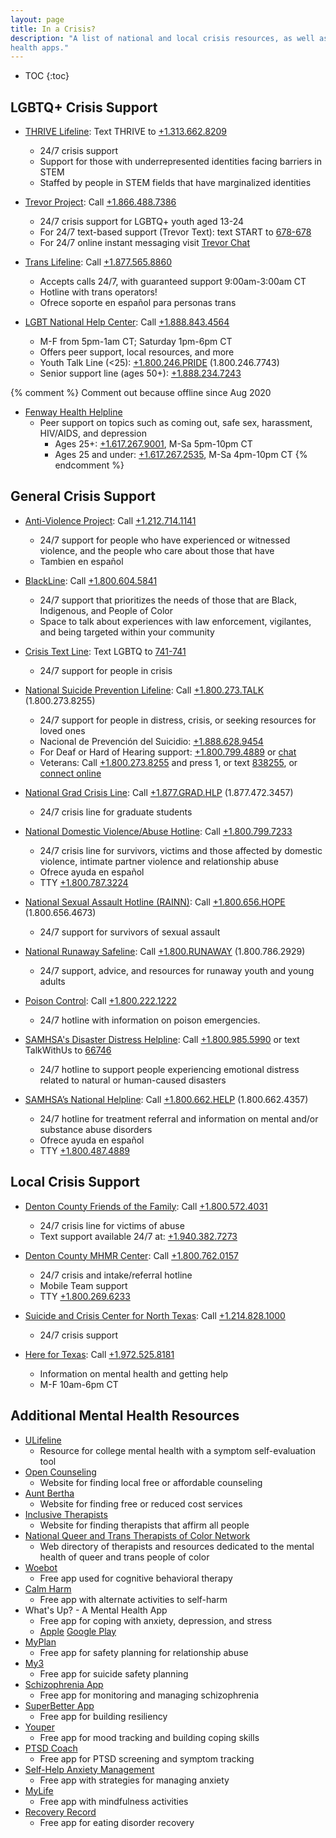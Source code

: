 ```yaml
---
layout: page
title: In a Crisis?
description: "A list of national and local crisis resources, as well as mental
health apps."
---
```


* TOC
{:toc}

## LGBTQ+ Crisis Support
- [THRIVE Lifeline](https://thrivelifeline.org/): Text THRIVE to <a href="sms:+13136628209&body=THRIVE">+1.313.662.8209</a>
    - 24/7 crisis support
    - Support for those with underrepresented identities facing barriers in STEM
    - Staffed by people in STEM fields that have marginalized identities

- [Trevor Project](https://www.thetrevorproject.org/get-help-now/):
Call <a href="tel:+18664887386">+1.866.488.7386</a>
    - 24/7 crisis support for LGBTQ+ youth aged 13-24
    - For 24/7 text-based support (Trevor Text): text START to <a href="sms:678678&body=START">678-678</a>
    - For 24/7 online instant messaging visit
    [Trevor Chat](https://www.thetrevorproject.org/help)

- [Trans Lifeline](https://www.translifeline.org/): Call <a href="tel:+18775658860">+1.877.565.8860</a>
    - Accepts calls 24/7, with guaranteed support 9:00am-3:00am CT
    - Hotline with trans operators!
    - Ofrece soporte en español para personas trans

- [LGBT National Help Center](http://glbtnationalhelpcenter.org):
Call <a href="tel:+18888434564">+1.888.843.4564</a>
    - M-F from 5pm-1am CT; Saturday 1pm-6pm CT
    - Offers peer support, local resources, and more
    - Youth Talk Line (<25): <a href="tel:+18002467743">+1.800.246.PRIDE</a> (1.800.246.7743)
    - Senior support line (ages 50+): <a href="tel:+18882347243">+1.888.234.7243</a>

{% comment %}
Comment out because offline since Aug 2020
- [Fenway Health Helpline](http://fenwayhealth.org/care/wellness-resources/help-lines/)
    - Peer support on topics such as coming out, safe sex, harassment,
     HIV/AIDS, and depression
        - Ages 25+: <a href="tel:+16172679001">+1.617.267.9001</a>, M-Sa 5pm-10pm CT
        - Ages 25 and under: <a href="tel:+16172672535">+1.617.267.2535</a>, M-Sa 4pm-10pm CT
{% endcomment %}


## General Crisis Support
- [Anti-Violence Project](https://avp.org/get-help/call-our-hotline/):
Call <a href="tel:+12127141141">+1.212.714.1141</a>
    - 24/7 support for people who have experienced or witnessed violence, and
    the people who care about those that have
    - Tambien en español

- [BlackLine](https://www.callblackline.com/): Call <a href="tel:+18006045841">+1.800.604.5841</a>
    - 24/7 support that prioritizes the needs of those that are Black,
    Indigenous, and People of Color
    - Space to talk about experiences with law enforcement, vigilantes, and
    being targeted within your community

- [Crisis Text Line](https://www.crisistextline.org/): Text LGBTQ to <a href="sms:741741&body=LGBTQ">741-741</a>
    - 24/7 support for people in crisis

- [National Suicide Prevention Lifeline](https://suicidepreventionlifeline.org/):
Call <a href="tel:+18002738255">+1.800.273.TALK</a> (1.800.273.8255)
    - 24/7 support for people in distress, crisis, or seeking resources for
    loved ones
    - Nacional de Prevención del Suicidio: <a href="tel:+18886289454">+1.888.628.9454</a>
    - For Deaf or Hard of Hearing support: <a href="tel:+18007994889">+1.800.799.4889</a> or
    [chat](https://suicidepreventionlifeline.org/chat/)
    - Veterans: Call <a href="tel:+18002738255p1">+1.800.273.8255</a> and press 1, or text <a href="sms:838255">838255</a>, or
    [connect online](https://www.veteranscrisisline.net/get-help/chat/)

- [National Grad Crisis Line](https://gradresources.org/crisis/):
Call <a href="tel:+18774723457">+1.877.GRAD.HLP</a> (1.877.472.3457)
    - 24/7 crisis line for graduate students

- [National Domestic Violence/Abuse Hotline](https://www.thehotline.org):
Call <a href="tel:+18007997233">+1.800.799.7233</a>
    - 24/7 crisis line for survivors, victims and those affected by domestic
    violence, intimate partner violence and relationship abuse
    - Ofrece ayuda en español
    - TTY <a href="tel:+18007873224">+1.800.787.3224</a>

- [National Sexual Assault Hotline (RAINN)](https://www.rainn.org):
Call <a href="tel:+18006564673">+1.800.656.HOPE</a> (1.800.656.4673)
    - 24/7 support for survivors of sexual assault

- [National Runaway Safeline](https://www.1800runaway.org/): Call
<a href="tel:+18007862929">+1.800.RUNAWAY</a> (1.800.786.2929)
    - 24/7 support, advice, and resources for runaway youth and young adults

- [Poison Control](https://www.webpoisoncontrol.org/): Call <a href="tel:+18002221222">+1.800.222.1222</a>
    - 24/7 hotline with information on poison emergencies.

- [SAMHSA's Disaster Distress Helpline](https://www.samhsa.gov/find-help/disaster-distress-helpline):
Call <a href="tel:+18009855990">+1.800.985.5990</a> or text TalkWithUs to <a href="sms:66746&body=TalkWithUs">66746</a>
    - 24/7 hotline to support people experiencing emotional distress related
    to natural or human-caused disasters

- [SAMHSA’s National Helpline](https://www.samhsa.gov/find-help/national-helpline):
Call <a href="tel:+18006624357">+1.800.662.HELP</a> (1.800.662.4357)
    - 24/7 hotline for treatment referral and information on mental and/or
    substance abuse disorders
    - Ofrece ayuda en español
    - TTY <a href="tel:+18004874889">+1.800.487.4889</a>

## Local Crisis Support

- [Denton County Friends of the Family](https://www.dcfof.org/):
Call <a href="tel:+18005724031">+1.800.572.4031</a>
    - 24/7 crisis line for victims of abuse
    - Text support available 24/7 at: <a href="sms:+19403827273">+1.940.382.7273</a>

- [Denton County MHMR Center](http://www.dentonmhmr.org/index.html): Call
<a href="tel:+18007620157">+1.800.762.0157</a>
    - 24/7 crisis and intake/referral hotline
    - Mobile Team support
    - TTY <a href="tel:+18002696233">+1.800.269.6233</a>

- [Suicide and Crisis Center for North Texas](https://www.sccenter.org/):
Call <a href="tel:+12148281000">+1.214.828.1000</a>
    - 24/7 crisis support

- [Here for Texas](https://www.herefortexas.com/Get-Help-Now.html): Call
<a href="tel:+19725258181">+1.972.525.8181</a>
    - Information on mental health and getting help
    - M-F 10am-6pm CT

## Additional Mental Health Resources

- [ULifeline](http://www.ulifeline.org/)
    - Resource for college mental health with a symptom self-evaluation tool
- [Open Counseling](https://www.opencounseling.com/)
    - Website for finding local free or affordable counseling
- [Aunt Bertha](https://www.auntbertha.com/)
    - Website for finding free or reduced cost services
- [Inclusive Therapists](https://www.inclusivetherapists.com/)
    - Website for finding therapists that affirm all people
- [National Queer and Trans Therapists of Color Network](https://www.nqttcn.com/)
    - Web directory of therapists and resources dedicated to the mental health
    of queer and trans people of color
- [Woebot](https://woebot.io/)
    - Free app used for cognitive behavioral therapy
- [Calm Harm](https://calmharm.co.uk/)
    - Free app with alternate activities to self-harm
- What's Up? - A Mental Health App
    - Free app for coping with anxiety, depression, and stress
    - [Apple](https://apps.apple.com/us/app/id968251160?mt=8)
    [Google Play](https://play.google.com/store/apps/details?id=com.jacksontempra.apps.whatsup&hl=en_US)
- [MyPlan](https://www.myplanapp.org/home)
    - Free app for safety planning for relationship abuse
- [My3](https://my3app.org/)
    - Free app for suicide safety planning
- [Schizophrenia App](https://sardaa.org/schizophrenia-app/)
    - Free app for monitoring and managing schizophrenia
- [SuperBetter App](https://www.superbetter.com/)
    - Free app for building resiliency
- [Youper](https://www.youper.ai/)
    - Free app for mood tracking and building coping skills
- [PTSD Coach](https://www.ptsd.va.gov/appvid/mobile/ptsdcoach_app.asp)
    - Free app for PTSD screening and symptom tracking
- [Self-Help Anxiety Management](https://sam-app.org.uk/)
    - Free app with strategies for managing anxiety
- [MyLife](https://my.life/)
    - Free app with mindfulness activities
- [Recovery Record](https://www.recoveryrecord.com/patient_overview)
    - Free app for eating disorder recovery
